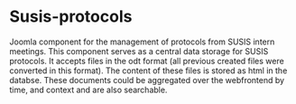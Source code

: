 # Susis-protocols
Joomla component for the management of protocols from SUSIS intern meetings. This component serves as a central data storage for SUSIS protocols. It accepts files in the odt format (all previous created files were converted in this format). The content of these files is stored as html in the databse. These documents could be aggregated over the webfrontend by time, and context and are also searchable. 
